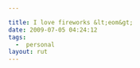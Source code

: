 ```yaml
---

title: I love fireworks &lt;eom&gt;
date: 2009-07-05 04:24:12
tags:
  -  personal
layout: rut
---
```


 

